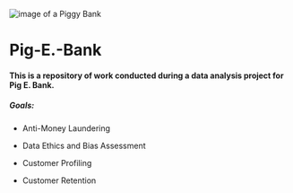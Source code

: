 ![image of a Piggy Bank](https://t3.ftcdn.net/jpg/04/15/64/90/360_F_415649040_PyPJES2r2BElWRX4FlDU9H42kEmMGPtW.jpg)
# Pig-E.-Bank 

#### This is a repository of work conducted during a data analysis project for Pig E. Bank.

##### Goals:

+ Anti-Money Laundering

+ Data Ethics and Bias Assessment

+ Customer Profiling

+ Customer Retention
